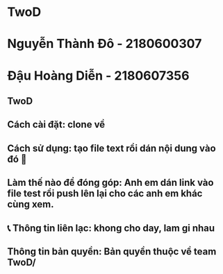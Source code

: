 # TwoD
<h1>Nguyễn Thành Đô - 2180600307</h1>
<h1>Đậu Hoàng Diễn - 2180607356</h1>
<h2>TwoD</h2>
<h2>Cách cài đặt: clone về</h2>
<h2>Cách sử dụng: tạo file text rồi dán nội dung vào đó 💯</h2>
<h2>Làm thế nào để đóng góp: Anh em dán link vào file test rồi push lên lại cho các anh em khác cùng xem.</h2>
<h2>📞 Thông tin liên lạc: khong cho day, lam gi nhau </h2>
<h2>Thông tin bản quyền: Bản quyền thuộc về team TwoD/</h2>
